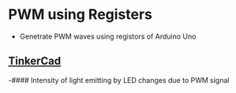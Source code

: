 # PWM using Registers

- Genetrate PWM waves using registors of Arduino Uno

## [TinkerCad](https://www.tinkercad.com/things/cB4vj8ekcHT)

 
-#### Intensity of light emitting by LED changes due to PWM signal
